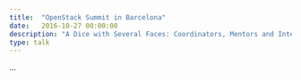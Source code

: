 ```yaml
---
title:  "OpenStack Summit in Barcelona"
date:   2016-10-27 00:00:00
description: "A Dice with Several Faces: Coordinators, Mentors and Interns on OpenStack Outreachy Internships"
type: talk
---
```


...
